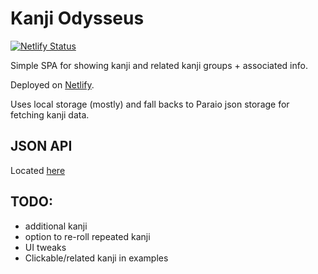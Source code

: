 # Kanji Odysseus

[![Netlify Status](https://api.netlify.com/api/v1/badges/390f1848-ccda-4009-a091-56ed36941d2e/deploy-status)](https://app.netlify.com/sites/kanji-odysseus/deploys)

Simple SPA for showing kanji and related kanji groups + associated info.

Deployed on [Netlify](https://kanji-odysseus.netlify.app/).

Uses local storage (mostly) and fall backs to Paraio json storage for fetching kanji data.
## JSON API

Located [here](https://paraio.com/v1/kanji/${kanji_id}?accessKey=app:kanji-odysseus)

## TODO:

- additional kanji
- option to re-roll repeated kanji 
- UI tweaks
- Clickable/related kanji in examples